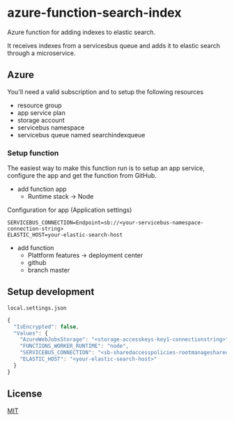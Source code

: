 # azure-function-search-index

Azure function for adding indexes to elastic search.

It receives indexes from a servicesbus queue and adds it to elastic search through a microservice.

## Azure

You'll need a valid subscription and to setup the following resources

- resource group
- app service plan
- storage account
- servicebus namespace
- servicebus queue named searchindexqueue

### Setup function

The easiest way to make this function run is to setup an app service, configure the app and get the function from GitHub.

- add function app
  - Runtime stack -> Node

Configuration for app (Application settings)
```
SERVICEBUS_CONNECTION=Endpoint=sb://<your-servicebus-namespace-connection-string>
ELASTIC_HOST=your-elastic-search-host
```

- add function
  - Plattform features -> deployment center
  - github
  - branch master

## Setup development

`local.settings.json`

```JavaScript
{
  "IsEncrypted": false,
  "Values": {
    "AzureWebJobsStorage": "<storage-accesskeys-key1-connectionstring>",
    "FUNCTIONS_WORKER_RUNTIME": "node",
    "SERVICEBUS_CONNECTION": "<sb-sharedaccesspolicies-rootmanagesharedaccesskey-primaryconnectionstring>",
    "ELASTIC_HOST": "<your-elastic-search-host>"
  }
}
```

## License

[MIT](LICENSE)
